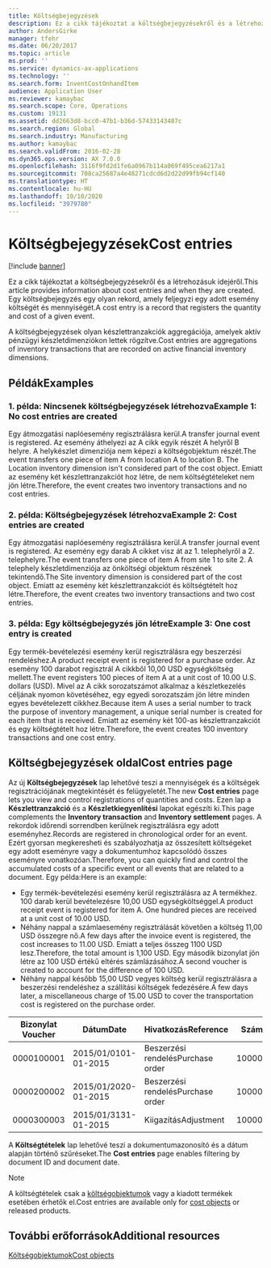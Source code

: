 ```yaml
---
title: Költségbejegyzések
description: Ez a cikk tájékoztat a költségbejegyzésekről és a létrehozásuk idejéről. Egy költségbejegyzés egy olyan rekord, amely feljegyzi egy adott esemény költségét és mennyiségét.
author: AndersGirke
manager: tfehr
ms.date: 06/20/2017
ms.topic: article
ms.prod: ''
ms.service: dynamics-ax-applications
ms.technology: ''
ms.search.form: InventCostOnhandItem
audience: Application User
ms.reviewer: kamaybac
ms.search.scope: Core, Operations
ms.custom: 19131
ms.assetid: dd2663d8-bcc0-47b1-b36d-57433143487c
ms.search.region: Global
ms.search.industry: Manufacturing
ms.author: kamaybac
ms.search.validFrom: 2016-02-28
ms.dyn365.ops.version: AX 7.0.0
ms.openlocfilehash: 3116f9fd2d1fe6a0967b114a069f495cea6217a1
ms.sourcegitcommit: 708ca25687a4e48271cdcd6d2d22d99fb94cf140
ms.translationtype: HT
ms.contentlocale: hu-HU
ms.lasthandoff: 10/10/2020
ms.locfileid: "3979780"
---
```

# <a name="cost-entries"></a><span data-ttu-id="2c612-104">Költségbejegyzések</span><span class="sxs-lookup"><span data-stu-id="2c612-104">Cost entries</span></span>

[!include [banner](../includes/banner.md)]

<span data-ttu-id="2c612-105">Ez a cikk tájékoztat a költségbejegyzésekről és a létrehozásuk idejéről.</span><span class="sxs-lookup"><span data-stu-id="2c612-105">This article provides information about cost entries and when they are created.</span></span> <span data-ttu-id="2c612-106">Egy költségbejegyzés egy olyan rekord, amely feljegyzi egy adott esemény költségét és mennyiségét.</span><span class="sxs-lookup"><span data-stu-id="2c612-106">A cost entry is a record that registers the quantity and cost of a given event.</span></span>

<span data-ttu-id="2c612-107">A költségbejegyzések olyan készlettranzakciók aggregációja, amelyek aktív pénzügyi készletdimenziókon lettek rögzítve.</span><span class="sxs-lookup"><span data-stu-id="2c612-107">Cost entries are aggregations of inventory transactions that are recorded on active financial inventory dimensions.</span></span>

## <a name="examples"></a><span data-ttu-id="2c612-108">Példák</span><span class="sxs-lookup"><span data-stu-id="2c612-108">Examples</span></span>
### <a name="example-1-no-cost-entries-are-created"></a><span data-ttu-id="2c612-109">1. példa: Nincsenek költségbejegyzések létrehozva</span><span class="sxs-lookup"><span data-stu-id="2c612-109">Example 1: No cost entries are created</span></span>

<span data-ttu-id="2c612-110">Egy átmozgatási naplóesemény regisztrálásra kerül.</span><span class="sxs-lookup"><span data-stu-id="2c612-110">A transfer journal event is registered.</span></span> <span data-ttu-id="2c612-111">Az esemény áthelyezi az A cikk egyik részét A helyről B helyre. A helykészlet dimenziója nem képezi a költségobjektum részét.</span><span class="sxs-lookup"><span data-stu-id="2c612-111">The event transfers one piece of item A from location A to location B. The Location inventory dimension isn't considered part of the cost object.</span></span> <span data-ttu-id="2c612-112">Emiatt az esemény két készlettranzakciót hoz létre, de nem költségtételeket nem jön létre.</span><span class="sxs-lookup"><span data-stu-id="2c612-112">Therefore, the event creates two inventory transactions and no cost entries.</span></span>

### <a name="example-2-cost-entries-are-created"></a><span data-ttu-id="2c612-113">2. példa: Költségbejegyzések létrehozva</span><span class="sxs-lookup"><span data-stu-id="2c612-113">Example 2: Cost entries are created</span></span>

<span data-ttu-id="2c612-114">Egy átmozgatási naplóesemény regisztrálásra kerül.</span><span class="sxs-lookup"><span data-stu-id="2c612-114">A transfer journal event is registered.</span></span> <span data-ttu-id="2c612-115">Az esemény egy darab A cikket visz át az 1. telephelyről a 2. telephelyre.</span><span class="sxs-lookup"><span data-stu-id="2c612-115">The event transfers one piece of item A from site 1 to site 2.</span></span> <span data-ttu-id="2c612-116">A telephely készletdimenziója az önköltségi objektum részének tekintendő.</span><span class="sxs-lookup"><span data-stu-id="2c612-116">The Site inventory dimension is considered part of the cost object.</span></span> <span data-ttu-id="2c612-117">Emiatt az esemény két készlettranzakciót és költségtételt hoz létre.</span><span class="sxs-lookup"><span data-stu-id="2c612-117">Therefore, the event creates two inventory transactions and two cost entries.</span></span>

### <a name="example-3-one-cost-entry-is-created"></a><span data-ttu-id="2c612-118">3. példa: Egy költségbejegyzés jön létre</span><span class="sxs-lookup"><span data-stu-id="2c612-118">Example 3: One cost entry is created</span></span>

<span data-ttu-id="2c612-119">Egy termék-bevételezési esemény kerül regisztrálásra egy beszerzési rendeléshez.</span><span class="sxs-lookup"><span data-stu-id="2c612-119">A product receipt event is registered for a purchase order.</span></span> <span data-ttu-id="2c612-120">Az esemény 100 darabot regisztrál A cikkből 10,00 USD egységköltség mellett.</span><span class="sxs-lookup"><span data-stu-id="2c612-120">The event registers 100 pieces of item A at a unit cost of 10.00 U.S. dollars (USD).</span></span> <span data-ttu-id="2c612-121">Mivel az A cikk sorozatszámot alkalmaz a készletkezelés céljának nyomon követéséhez, egy egyedi sorozatszám jön létre minden egyes bevételezett cikkhez.</span><span class="sxs-lookup"><span data-stu-id="2c612-121">Because item A uses a serial number to track the purpose of inventory management, a unique serial number is created for each item that is received.</span></span> <span data-ttu-id="2c612-122">Emiatt az esemény két 100-as készlettranzakciót és egy költségtételt hoz létre.</span><span class="sxs-lookup"><span data-stu-id="2c612-122">Therefore, the event creates 100 inventory transactions and one cost entry.</span></span>

## <a name="cost-entries-page"></a><span data-ttu-id="2c612-123">Költségbejegyzések oldal</span><span class="sxs-lookup"><span data-stu-id="2c612-123">Cost entries page</span></span>
<span data-ttu-id="2c612-124">Az új **Költségbejegyzések** lap lehetővé teszi a mennyiségek és a költségek regisztrációjának megtekintését és felügyeletét.</span><span class="sxs-lookup"><span data-stu-id="2c612-124">The new **Cost entries** page lets you view and control registrations of quantities and costs.</span></span> <span data-ttu-id="2c612-125">Ezen lap a **Készlettranzakció** és a **Készletkiegyenlítési** lapokat egészíti ki.</span><span class="sxs-lookup"><span data-stu-id="2c612-125">This page complements the **Inventory transaction** and **Inventory settlement** pages.</span></span> <span data-ttu-id="2c612-126">A rekordok időrendi sorrendben kerülnek regisztrálásra egy adott eseményhez.</span><span class="sxs-lookup"><span data-stu-id="2c612-126">Records are registered in chronological order for an event.</span></span> <span data-ttu-id="2c612-127">Ezért gyorsan megkeresheti és szabályozhatja az összesített költségeket egy adott eseményre vagy a dokumentumhoz kapcsolódó összes eseményre vonatkozóan.</span><span class="sxs-lookup"><span data-stu-id="2c612-127">Therefore, you can quickly find and control the accumulated costs of a specific event or all events that are related to a document.</span></span> <span data-ttu-id="2c612-128">Egy példa:</span><span class="sxs-lookup"><span data-stu-id="2c612-128">Here is an example:</span></span>

-   <span data-ttu-id="2c612-129">Egy termék-bevételezési esemény kerül regisztrálásra az A termékhez. 100 darab kerül bevételezésre 10,00 USD egységköltséggel.</span><span class="sxs-lookup"><span data-stu-id="2c612-129">A product receipt event is registered for item A. One hundred pieces are received at a unit cost of 10.00 USD.</span></span>
-   <span data-ttu-id="2c612-130">Néhány nappal a számlaesemény regisztrálását követően a költség 11,00 USD összegre nő.</span><span class="sxs-lookup"><span data-stu-id="2c612-130">A few days after the invoice event is registered, the cost increases to 11.00 USD.</span></span> <span data-ttu-id="2c612-131">Emiatt a teljes összeg 1100 USD lesz.</span><span class="sxs-lookup"><span data-stu-id="2c612-131">Therefore, the total amount is 1,100 USD.</span></span> <span data-ttu-id="2c612-132">Egy második bizonylat jön létre az 100 USD értékű eltérés számlázásához.</span><span class="sxs-lookup"><span data-stu-id="2c612-132">A second voucher is created to account for the difference of 100 USD.</span></span>
-   <span data-ttu-id="2c612-133">Néhány nappal később 15,00 USD vegyes költség kerül regisztrálásra a beszerzési rendeléshez a szállítási költségek fedezésére.</span><span class="sxs-lookup"><span data-stu-id="2c612-133">A few days later, a miscellaneous charge of 15.00 USD to cover the transportation cost is registered on the purchase order.</span></span>

| <span data-ttu-id="2c612-134">Bizonylat </span><span class="sxs-lookup"><span data-stu-id="2c612-134">Voucher</span></span> | <span data-ttu-id="2c612-135">Dátum</span><span class="sxs-lookup"><span data-stu-id="2c612-135">Date</span></span>       | <span data-ttu-id="2c612-136">Hivatkozás</span><span class="sxs-lookup"><span data-stu-id="2c612-136">Reference</span></span>      | <span data-ttu-id="2c612-137">Szám</span><span class="sxs-lookup"><span data-stu-id="2c612-137">Number</span></span> | <span data-ttu-id="2c612-138">Adagazonosító</span><span class="sxs-lookup"><span data-stu-id="2c612-138">Lot ID</span></span>  | <span data-ttu-id="2c612-139">Mennyiség</span><span class="sxs-lookup"><span data-stu-id="2c612-139">Quantity</span></span> | <span data-ttu-id="2c612-140">Összeg</span><span class="sxs-lookup"><span data-stu-id="2c612-140">Amount</span></span>  |
|---------|------------|----------------|--------|---------|---------------|----|
| <span data-ttu-id="2c612-141">00001</span><span class="sxs-lookup"><span data-stu-id="2c612-141">00001</span></span>   | <span data-ttu-id="2c612-142">2015/01/01</span><span class="sxs-lookup"><span data-stu-id="2c612-142">01-01-2015</span></span> | <span data-ttu-id="2c612-143">Beszerzési rendelés</span><span class="sxs-lookup"><span data-stu-id="2c612-143">Purchase order</span></span> | <span data-ttu-id="2c612-144">100001</span><span class="sxs-lookup"><span data-stu-id="2c612-144">100001</span></span> | <span data-ttu-id="2c612-145">0000101</span><span class="sxs-lookup"><span data-stu-id="2c612-145">0000101</span></span> | <span data-ttu-id="2c612-146">100,00</span><span class="sxs-lookup"><span data-stu-id="2c612-146">100.00</span></span>   | <span data-ttu-id="2c612-147">1000.00</span><span class="sxs-lookup"><span data-stu-id="2c612-147">1000.00</span></span> |
| <span data-ttu-id="2c612-148">00002</span><span class="sxs-lookup"><span data-stu-id="2c612-148">00002</span></span>   | <span data-ttu-id="2c612-149">2015/01/20</span><span class="sxs-lookup"><span data-stu-id="2c612-149">20-01-2015</span></span> | <span data-ttu-id="2c612-150">Beszerzési rendelés</span><span class="sxs-lookup"><span data-stu-id="2c612-150">Purchase order</span></span> | <span data-ttu-id="2c612-151">100001</span><span class="sxs-lookup"><span data-stu-id="2c612-151">100001</span></span> | <span data-ttu-id="2c612-152">0000101</span><span class="sxs-lookup"><span data-stu-id="2c612-152">0000101</span></span> |          | <span data-ttu-id="2c612-153">100,00</span><span class="sxs-lookup"><span data-stu-id="2c612-153">100.00</span></span>  |
| <span data-ttu-id="2c612-154">00003</span><span class="sxs-lookup"><span data-stu-id="2c612-154">00003</span></span>   | <span data-ttu-id="2c612-155">2015/01/31</span><span class="sxs-lookup"><span data-stu-id="2c612-155">31-01-2015</span></span> | <span data-ttu-id="2c612-156">Kiigazítás</span><span class="sxs-lookup"><span data-stu-id="2c612-156">Adjustment</span></span>     | <span data-ttu-id="2c612-157">100001</span><span class="sxs-lookup"><span data-stu-id="2c612-157">100001</span></span> | <span data-ttu-id="2c612-158">0000101</span><span class="sxs-lookup"><span data-stu-id="2c612-158">0000101</span></span> |          | <span data-ttu-id="2c612-159">1500</span><span class="sxs-lookup"><span data-stu-id="2c612-159">15.00</span></span>   |

<span data-ttu-id="2c612-160">A **Költségtételek** lap lehetővé teszi a dokumentumazonosító és a dátum alapján történő szűréseket.</span><span class="sxs-lookup"><span data-stu-id="2c612-160">The **Cost entries** page enables filtering by document ID and document date.</span></span> 

> [!NOTE]
> <span data-ttu-id="2c612-161">A költségtételek csak a [költségobjektumok](cost-object.md) vagy a kiadott termékek esetében érhetők el.</span><span class="sxs-lookup"><span data-stu-id="2c612-161">Cost entries are available only for [cost objects](cost-object.md) or released products.</span></span>

<a name="additional-resources"></a><span data-ttu-id="2c612-162">További erőforrások</span><span class="sxs-lookup"><span data-stu-id="2c612-162">Additional resources</span></span>
--------

[<span data-ttu-id="2c612-163">Költségobjektumok</span><span class="sxs-lookup"><span data-stu-id="2c612-163">Cost objects</span></span>](cost-object.md)



